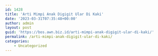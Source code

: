 ```yaml
---
id: 1428
title: 'Arti Mimpi Anak Digigit Ular Di Kaki'
date: '2023-03-31T07:35:48+00:00'
author: admin
layout: post
guid: 'https://bos.awn.biz.id/arti-mimpi-anak-digigit-ular-di-kaki/'
permalink: /arti-mimpi-anak-digigit-ular-di-kaki/
categories:
    - Uncategorized
---
```



